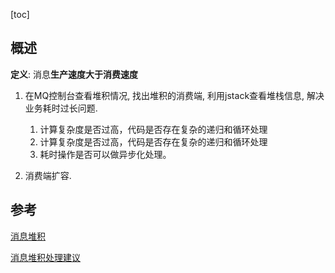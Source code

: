[toc]

## 概述

**定义**: 消息**生产速度大于消费速度**

1. 在MQ控制台查看堆积情况, 找出堆积的消费端, 利用jstack查看堆栈信息, 解决业务耗时过长问题.
   1. 计算复杂度是否过高，代码是否存在复杂的递归和循环处理
   2. 计算复杂度是否过高，代码是否存在复杂的递归和循环处理
   3. 耗时操作是否可以做异步化处理。

2. 消费端扩容.

## 参考

[消息堆积](https://help.aliyun.com/document_detail/147031.html)

[消息堆积处理建议](https://support.huaweicloud.com/bestpractice-hrm/hrm-bp-005.html)

